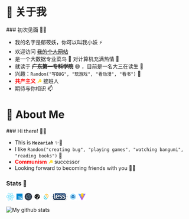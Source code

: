 <h1> 💫 关于我  </h1>
### 初次见面 👋🏻

* 我的名字是郁筱妖，你可以叫我小妖 ⚡
* 欢迎访问 ~~[我的个人网站](还在弄)~~
* 是一个大数据专业菜鸟 🐣 对计算机充满热情 💞️
* 就读于 ~~**广东第一专科学院**~~ 😄 ，目前是一名大三在读生 👀
* 兴趣：`Random("写BUG", "玩游戏", "看动漫", "看书")` 🌱
* <span style="color: red;">**共产主义**</span> <span style="color: gold;">**☭**</span> 接班人
* 期待与你相识 📫

<h1> 💫 About Me  </h1>
### Hi there! 👋🏻

* This is **`Hezariah`** ✨🐣
* I like `Random("creating bug", "playing games", "watching bangumi", "reading books")` 💞️
* <span style="color: red;">**Communism**</span> <span style="color: gold;">**☭**</span> successor
* Looking forward to becoming friends with you 🤟🏻

### Stats 💯

<a href="https://reactjs.org/"><code><img height="20" src="./others/react.svg"></code></a>
<a href="https://www.typescriptlang.org/"><code><img height="20" src="./others/typescript.png"></code></a>
<a href="https://www.electronjs.org/l"><code><img height="20" src="./others/electron.svg"></code></a>
<a href="https://www.rust-lang.org/"><code><img height="20" src="./others/rust.svg"></code></a>
<a href="https://tauri.app/"><code><img height="20" src="./others/tauri.png"></code></a>
<a href="https://lesscss.org/"><code><img height="20" src="./others/less.png"></code></a>
<a href="https://webpack.js.org/"><code><img height="20" src="./others/webpack.svg"></code></a>
<a href="https://vitejs.dev/"><code><img height="20" src="./others/vite.png"></code></a>

![My github stats](https://github-readme-stats.vercel.app/api?username=YXYHezariah&show_icons=true)

<!---
YXYHezariah/YXYHezariah is a ✨ special ✨ repository because its `README.md` (this file) appears on your GitHub profile.
You can click the Preview link to take a look at your changes.
--->

